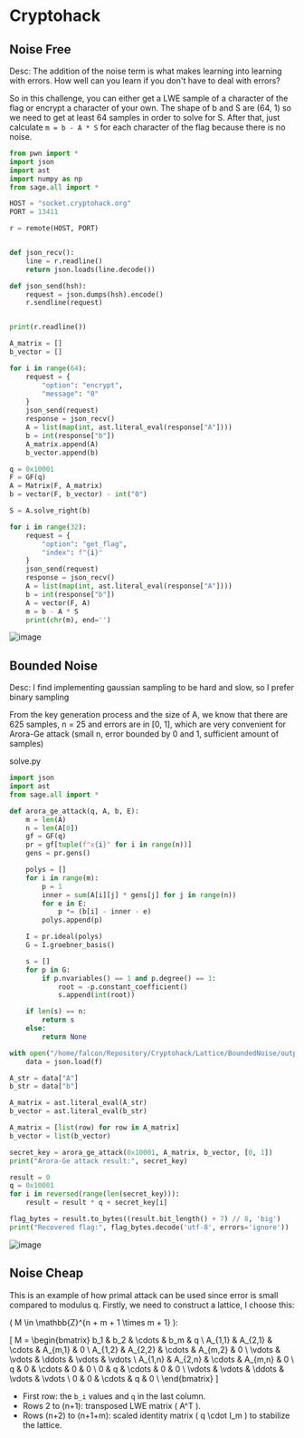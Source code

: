 # Cryptohack
## Noise Free
Desc: The addition of the noise term is what makes learning into learning with errors. How well can you learn if you don't have to deal with errors?

So in this challenge, you can either get a LWE sample of a character of the flag or encrypt a character of your own. The shape of b and S are (64, 1) so we need to get at least 64 samples in order to solve for S. After that, just calculate `m = b - A * S` for each character of the flag because there is no noise.

```python
from pwn import *
import json
import ast
import numpy as np
from sage.all import *

HOST = "socket.cryptohack.org"
PORT = 13411

r = remote(HOST, PORT)


def json_recv():
    line = r.readline()
    return json.loads(line.decode())

def json_send(hsh):
    request = json.dumps(hsh).encode()
    r.sendline(request)


print(r.readline())

A_matrix = []
b_vector = []

for i in range(64):
    request = {
        "option": "encrypt",
        "message": "0"
    }
    json_send(request)
    response = json_recv()
    A = list(map(int, ast.literal_eval(response["A"])))
    b = int(response["b"])
    A_matrix.append(A)
    b_vector.append(b)

q = 0x10001
F = GF(q)
A = Matrix(F, A_matrix)
b = vector(F, b_vector) - int("0")

S = A.solve_right(b)

for i in range(32):
    request = {
        "option": "get_flag",
        "index": f"{i}"
    }
    json_send(request)
    response = json_recv()
    A = list(map(int, ast.literal_eval(response["A"])))
    b = int(response["b"])
    A = vector(F, A)
    m = b - A * S
    print(chr(m), end='')
```

![image](https://github.com/user-attachments/assets/2cb81291-14b1-420f-97c3-6c8fc908b876)

## Bounded Noise

Desc: I find implementing gaussian sampling to be hard and slow, so I prefer binary sampling

From the key generation process and the size of A, we know that there are 625 samples, n = 25 and errors are in [0, 1], which are very convenient for Arora-Ge attack (small n, error bounded by 0 and 1, sufficient amount of samples)

solve.py
```python
import json
import ast
from sage.all import *

def arora_ge_attack(q, A, b, E):
    m = len(A)
    n = len(A[0])
    gf = GF(q)
    pr = gf[tuple(f"x{i}" for i in range(n))]
    gens = pr.gens()

    polys = []
    for i in range(m):
        p = 1
        inner = sum(A[i][j] * gens[j] for j in range(n))
        for e in E:
            p *= (b[i] - inner - e)
        polys.append(p)

    I = pr.ideal(polys)
    G = I.groebner_basis()

    s = []
    for p in G:
        if p.nvariables() == 1 and p.degree() == 1:
            root = -p.constant_coefficient()
            s.append(int(root))

    if len(s) == n:
        return s
    else:
        return None

with open("/home/falcon/Repository/Cryptohack/Lattice/BoundedNoise/output.txt") as f:
    data = json.load(f)

A_str = data["A"]
b_str = data["b"]

A_matrix = ast.literal_eval(A_str)
b_vector = ast.literal_eval(b_str)

A_matrix = [list(row) for row in A_matrix]
b_vector = list(b_vector)

secret_key = arora_ge_attack(0x10001, A_matrix, b_vector, [0, 1])
print("Arora-Ge attack result:", secret_key)

result = 0
q = 0x10001
for i in reversed(range(len(secret_key))):
    result = result * q + secret_key[i]

flag_bytes = result.to_bytes((result.bit_length() + 7) // 8, 'big')
print("Recovered flag:", flag_bytes.decode('utf-8', errors='ignore'))
```

![image](https://github.com/user-attachments/assets/4bb4249d-980e-4a4d-9ac3-157555f32363)

## Noise Cheap

This is an example of how primal attack can be used since error is small compared to modulus q. Firstly, we need to construct a lattice, I choose this:

\( M \in \mathbb{Z}^{n + m + 1 \times m + 1} \):

\[
M =
\begin{bmatrix}
b_1 & b_2 & \cdots & b_m & q \\
A_{1,1} & A_{2,1} & \cdots & A_{m,1} & 0 \\
A_{1,2} & A_{2,2} & \cdots & A_{m,2} & 0 \\
\vdots & \vdots & \ddots & \vdots & \vdots \\
A_{1,n} & A_{2,n} & \cdots & A_{m,n} & 0 \\
q & 0 & \cdots & 0 & 0 \\
0 & q & \cdots & 0 & 0 \\
\vdots & \vdots & \ddots & \vdots & \vdots \\
0 & 0 & \cdots & q & 0 \\
\end{bmatrix}
\]

- First row: the `b_i` values and `q` in the last column.
- Rows 2 to \(n+1\): transposed LWE matrix \( A^T \).
- Rows \(n+2\) to \(n+1+m\): scaled identity matrix \( q \cdot I_m \) to stabilize the lattice.
